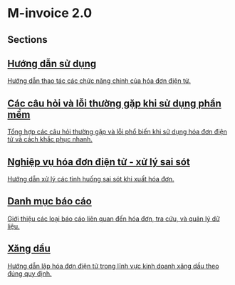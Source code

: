 # M-invoice 2.0

## Sections

<div class="card-grid">

<a class="card" href="../../minvoice2/huong-dan/dang-nhap">
  <div class="card-icon" style="mask-image: url('../../assets/icons/huong-dan-su-dung.svg');"></div>
  <div>
    <h2 class="card-title">Hướng dẫn sử dụng</h2>
    <p class="card-desc">Hướng dẫn thao tác các chức năng chính của hóa đơn điện tử.</p>
  </div>
</a>

<a class="card" href="../../minvoice2/cac-loi-thuong-gap/cac-loi-ky-hoa-don/">
  <div class="card-icon" style="mask-image: url('./assets/icons/cac-loi-thuong-gap.svg');"></div>
  <div>
    <h2 class="card-title">Các câu hỏi và lỗi thường gặp khi sử dụng phần mềm</h2>
    <p class="card-desc">Tổng hợp các câu hỏi thường gặp và lỗi phổ biến khi sử dụng hóa đơn điện tử và cách khắc phục nhanh.</p>
  </div>
</a>

<a class="card" href="../../minvoice2/xu-ly-sai-sot/thay-the-hoa-don/">
  <div class="card-icon" style="mask-image: url('./assets/icons/nghiep-vu-sai-sot.svg');"></div>
  <div>
    <h2 class="card-title">Nghiệp vụ hóa đơn điện tử - xử lý sai sót</h2>
    <p class="card-desc">Hướng dẫn xử lý các tình huống sai sót khi xuất hóa đơn.</p>
  </div>
</a>

<a class="card" href="../../minvoice2/danh-muc-bao-cao/bao-cao-tong-hop/">
  <div class="card-icon" style="mask-image: url('./assets/icons/bao-cao.svg');"></div>
  <div>
    <h2 class="card-title">Danh mục báo cáo</h2>
    <p class="card-desc">Giới thiệu các loại báo cáo liên quan đến hóa đơn, tra cứu, và quản lý dữ liệu.</p>
  </div>
</a>

<a class="card" href="../../minvoice2/xang-dau/huong-dan-xang-dau/">
  <div class="card-icon" style="mask-image: url('./assets/icons/xang-dau.svg');"></div>
  <div>
    <h2 class="card-title">Xăng dầu</h2>
    <p class="card-desc">Hướng dẫn lập hóa đơn điện tử trong lĩnh vực kinh doanh xăng dầu theo đúng quy định.</p>
  </div>
</a>

</div>
